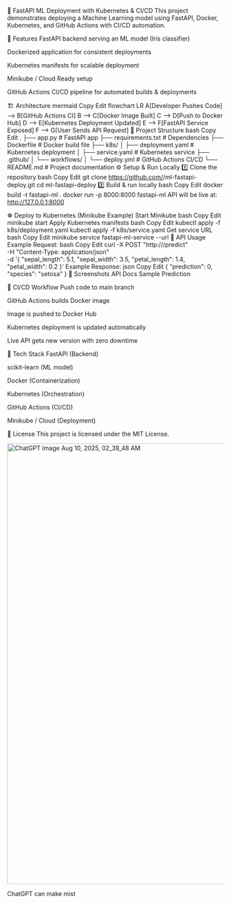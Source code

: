 🚀 FastAPI ML Deployment with Kubernetes & CI/CD
This project demonstrates deploying a Machine Learning model using FastAPI, Docker, Kubernetes, and GitHub Actions with CI/CD automation.

📌 Features
FastAPI backend serving an ML model (Iris classifier)

Dockerized application for consistent deployments

Kubernetes manifests for scalable deployment

Minikube / Cloud Ready setup

GitHub Actions CI/CD pipeline for automated builds & deployments

🏗 Architecture
mermaid
Copy
Edit
flowchart LR
    A[Developer Pushes Code] --> B[GitHub Actions CI]
    B --> C[Docker Image Built]
    C --> D[Push to Docker Hub]
    D --> E[Kubernetes Deployment Updated]
    E --> F[FastAPI Service Exposed]
    F --> G[User Sends API Request]
📂 Project Structure
bash
Copy
Edit
.
├── app.py                  # FastAPI app
├── requirements.txt        # Dependencies
├── Dockerfile              # Docker build file
├── k8s/
│   ├── deployment.yaml     # Kubernetes deployment
│   ├── service.yaml        # Kubernetes service
├── .github/
│   └── workflows/
│       └── deploy.yml      # GitHub Actions CI/CD
└── README.md               # Project documentation
⚙️ Setup & Run Locally
1️⃣ Clone the repository
bash
Copy
Edit
git clone https://github.com/<your-username>/ml-fastapi-deploy.git
cd ml-fastapi-deploy
2️⃣ Build & run locally
bash
Copy
Edit
docker build -t fastapi-ml .
docker run -p 8000:8000 fastapi-ml
API will be live at: http://127.0.0.1:8000

☸️ Deploy to Kubernetes (Minikube Example)
Start Minikube
bash
Copy
Edit
minikube start
Apply Kubernetes manifests
bash
Copy
Edit
kubectl apply -f k8s/deployment.yaml
kubectl apply -f k8s/service.yaml
Get service URL
bash
Copy
Edit
minikube service fastapi-ml-service --url
📡 API Usage
Example Request:
bash
Copy
Edit
curl -X POST "http://<service-url>/predict" \
  -H "Content-Type: application/json" \
  -d '{
        "sepal_length": 5.1,
        "sepal_width": 3.5,
        "petal_length": 1.4,
        "petal_width": 0.2
      }'
Example Response:
json
Copy
Edit
{
  "prediction": 0,
  "species": "setosa"
}
📸 Screenshots
API Docs	Sample Prediction

🚀 CI/CD Workflow
Push code to main branch

GitHub Actions builds Docker image

Image is pushed to Docker Hub

Kubernetes deployment is updated automatically

Live API gets new version with zero downtime

📝 Tech Stack
FastAPI (Backend)

scikit-learn (ML model)

Docker (Containerization)

Kubernetes (Orchestration)

GitHub Actions (CI/CD)

Minikube / Cloud (Deployment)

📄 License
This project is licensed under the MIT License.

<img width="1536" height="1024" alt="ChatGPT Image Aug 10, 2025, 02_39_48 AM" src="https://github.com/user-attachments/assets/6ad66474-6e2e-4734-ab58-f1bbc047fc89" />











ChatGPT can make mist
